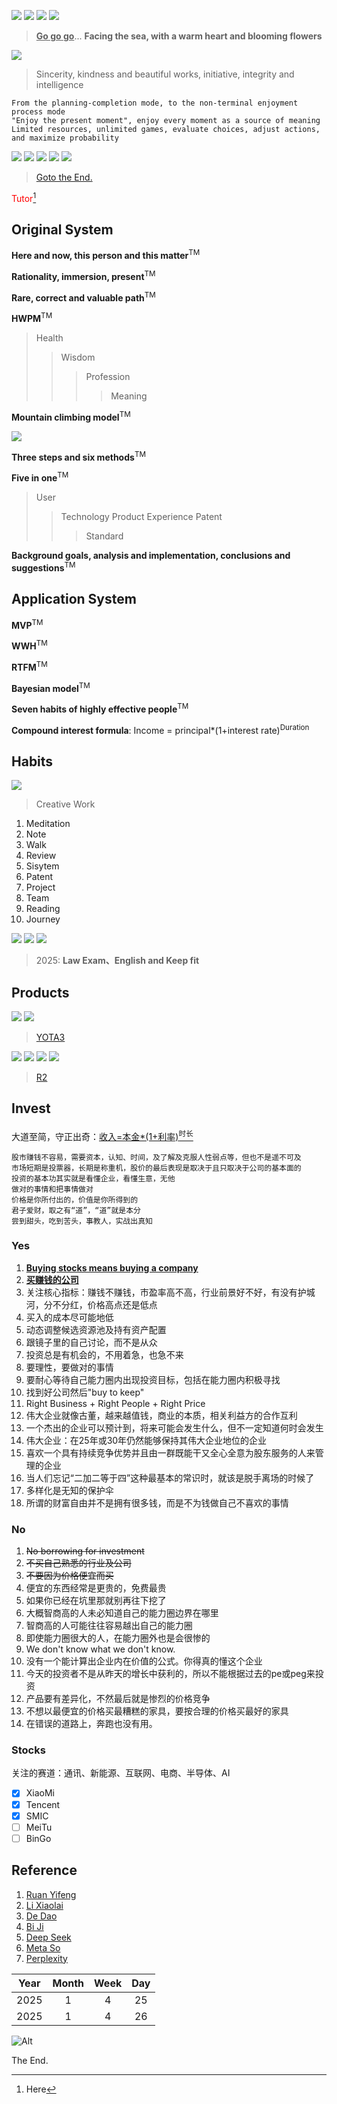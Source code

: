
![](https://github.com/user-attachments/assets/c6829a5c-853d-41bb-921c-a7a386647362)
![](https://github.com/user-attachments/assets/8987e9bc-a61b-41ac-91a7-c993ec312fa9)
![](https://github.com/user-attachments/assets/6e529edf-a082-42c9-a312-e4f3c6e27d42)
![](https://github.com/user-attachments/assets/0bce7a8d-159a-4a21-b5a2-c60bf032f294)
> <ins>**Go go go**</ins>...  **Facing the sea, with a warm heart and blooming flowers**

![](https://github.com/user-attachments/assets/afdd44e0-6fb1-4bc0-b2b1-cd903ef7a3a6)
> Sincerity, kindness and beautiful works, initiative, integrity and intelligence

```
From the planning-completion mode, to the non-terminal enjoyment process mode
"Enjoy the present moment", enjoy every moment as a source of meaning
Limited resources, unlimited games, evaluate choices, adjust actions, and maximize probability
```

![](https://github.com/user-attachments/assets/a5ef63d1-5245-46bb-addc-251c991222cb)
![](https://github.com/user-attachments/assets/215b568c-07b0-4904-b932-9235e2a0b5fc)
![](https://github.com/user-attachments/assets/9e822374-ffe3-4be3-ac53-3784d02e14c6)
![](https://github.com/user-attachments/assets/349636b2-ce13-4ea2-bd8f-a205bbfcf1c8)
![](https://github.com/user-attachments/assets/3bc60246-8e18-42d7-8dcd-0a6ae10012b9)
> <a href="#end">Goto the End.

</a> <font color='red'>Tutor</font>[^People]

## Original System

**Here and now, this person and this matter**<sup>TM</sup>

**Rationality, immersion, present**<sup>TM</sup>

**Rare, correct and valuable path**<sup>TM</sup>

**HWPM**<sup>TM</sup>

> Health
>> Wisdom
>>> Profession
>>>> Meaning

**Mountain climbing model**<sup>TM</sup>

![](https://github.com/user-attachments/assets/27bb3bbe-2cae-4c9b-98b2-66f70f066a37)


**Three steps and six methods**<sup>TM</sup>

**Five in one**<sup>TM</sup>

> User 
>> Technology
>> Product
>> Experience
>> Patent
>>> Standard 

**Background goals, analysis and implementation, conclusions and suggestions**<sup>TM</sup>

## Application System

**MVP**<sup>TM</sup>

**WWH**<sup>TM</sup>

**RTFM**<sup>TM</sup>

**Bayesian model**<sup>TM</sup>

**Seven habits of highly effective people**<sup>TM</sup>

**Compound interest formula**: Income = principal*(1+interest rate)<sup>Duration</sup>


## Habits

![](https://github.com/user-attachments/assets/a156fb7b-9bd3-41f2-83bd-ec545f0076ae)
> Creative Work

1. Meditation
2. Note
3. Walk
4. Review
5. Sisytem
6. Patent
7. Project
8. Team
9. Reading
10. Journey

![](https://github.com/user-attachments/assets/cb550379-a22c-45fa-b806-9ba1dcf23623)
![](https://github.com/user-attachments/assets/22ce74b6-5155-43a0-819a-ec4712dd36b8)
![](https://github.com/user-attachments/assets/3c58b536-7645-404d-b037-60f8473db4bf)
> 2025: **Law Exam、English and Keep fit**

## Products

![](https://github.com/user-attachments/assets/459f6e9a-c984-4e30-8870-ea6f8e2131e2)
![](https://github.com/user-attachments/assets/17f46e05-3f06-4ea2-9dbd-a803eb1401c9)
> [YOTA3](https://news.mydrivers.com/1/549/549071.htm)

![](https://github.com/user-attachments/assets/413a77e2-0629-4abb-b8fd-d0d91d87e69e)
![](https://github.com/user-attachments/assets/7d33585b-bdc7-46e4-8f94-735b2ad33823)
![](https://github.com/user-attachments/assets/28538d21-d8ba-44dc-8c2d-527ff449808f)
![](https://github.com/user-attachments/assets/d48df22e-fdc5-4c9d-9405-e5c429cdc8b0)
> [R2](https://www.smartisan.com/r2/)

## Invest

大道至简，守正出奇：<ins>收入=本金*(1+利率)<sup>时长</sup></ins>

```
股市赚钱不容易，需要资本，认知、时间，及了解及克服人性弱点等，但也不是遥不可及
市场短期是投票器，长期是称重机，股价的最后表现是取决于且只取决于公司的基本面的
投资的基本功其实就是看懂企业，看懂生意，无他
做对的事情和把事情做对
价格是你所付出的，价值是你所得到的
君子爱财，取之有“道”，“道”就是本分
尝到甜头，吃到苦头，事教人，实战出真知

```

### Yes

1. <ins>**Buying stocks means buying a company**</ins>
2. <ins>**买赚钱的公司**</ins>
3. 关注核心指标：赚钱不赚钱，市盈率高不高，行业前景好不好，有没有护城河，分不分红，价格高点还是低点
4. 买入的成本尽可能地低
5. 动态调整候选资源池及持有资产配置
6. 跟镜子里的自己讨论，而不是从众
7. 投资总是有机会的，不用着急，也急不来
8. 要理性，要做对的事情
9. 要耐心等待自己能力圈内出现投资目标，包括在能力圈内积极寻找
10. 找到好公司然后"buy to ke­ep"
11. Ri­g­ht Bu­s­i­n­e­ss + Ri­g­ht Pe­o­p­le + Ri­g­ht Pr­i­ce
12. 伟大企业就像古董，越来越值钱，商业的本质，相关利益方的合作互利
13. 一个杰出的企业可以预计到，将来可能会发生什么，但不一定知道何时会发生
14. 伟大企业：在25年或30年仍然能够保持其伟大企业地位的企业
15. 喜欢一个具有持续竞争优势并且由一群既能干又全心全意为股东服务的人来管理的企业
16. 当人们忘记“二加二等于四”这种最基本的常识时，就该是脱手离场的时候了
17. 多样化是无知的保护伞
18. 所谓的财富自由并不是拥有很多钱，而是不为钱做自己不喜欢的事情

### No

1. ~~No borrowing for investment~~
2. ~~不买自己熟悉的行业及公司~~
3. ~~不要因为价格便宜而买~~
4. 便宜的东西经常是更贵的，免费最贵
5. 如果你已经在坑里那就别再往下挖了
6. 大概智商高的人未必知道自己的能力圈边界在哪里
7. 智商高的人可能往往容易越出自己的能力圈
8. 即使能力圈很大的人，在能力圈外也是会很惨的
9. We don't kn­ow wh­at we don't kn­ow.
10. 没有一个能计算出企业内在价值的公式。你得真的懂这个企业
11. 今天的投资者不是从昨天的增长中获利的，所以不能根据过去的pe或peg来投资
12. 产品要有差异化，不然最后就是惨烈的价格竞争
13. 不想以最便宜的价格买最糟糕的家具，要按合理的价格买最好的家具
14. 在错误的道路上，奔跑也没有用。

### Stocks

关注的赛道：通讯、新能源、互联网、电商、半导体、AI

* [x] XiaoMi
* [x] Tencent
* [x] SMIC
* [ ] MeiTu
* [ ] BinGo

## Reference

1. [Ruan Yifeng](https://ruanyifeng.com/)
2. [Li Xiaolai](https://lixiaolai.com/)
3. [De Dao](https://www.dedao.cn/)
4. [Bi Ji](https://www.biji.com/)
5. [Deep Seek](https://chat.deepseek.com/)
6. [Meta So](https://metaso.cn/)
7. [Perplexity](https://www.perplexity.ai/)

| Year  | Month | Week | Day |
| ----- |  :------:  |  :------:  | :------:  |
| 2025     | 1       | 4         | 25         | 
| 2025     | 1       | 4         | 26         | 

![Alt](https://repobeats.axiom.co/api/embed/40880927eaccfed2016f6281480f99f913459f14.svg "Repobeats analytics image")

[^People]:Here
<p id="end">The End.</p>
